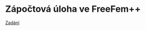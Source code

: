 # Zápočtová úloha ve FreeFem++
[Zadání](http://utf.mff.cuni.cz/vyuka/NTMF058/Zapoctaky2015/Zadani.pdf)
